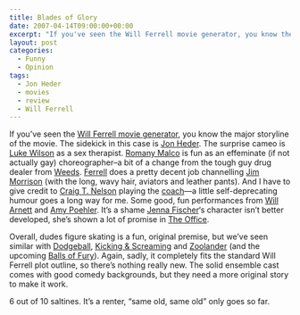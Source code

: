```yaml
---
title: Blades of Glory
date: 2007-04-14T09:00:00+00:00
excerpt: "If you've seen the Will Ferrell movie generator, you know the major storyline of the movie. The sidekick in this case"
layout: post
categories:
  - Funny
  - Opinion
tags:
  - Jon Heder
  - movies
  - review
  - Will Ferrell
---
```

If you&#8217;ve seen the [Will Ferrell movie generator](http://www.collegehumor.com/article/877550/the-will-ferrell-movie-generator), you know the major storyline of the movie. The sidekick in this case is [Jon Heder](http://www.imdb.com/name/nm1417647/). The surprise cameo is [Luke Wilson](http://www.imdb.com/name/nm0005561/) as a sex therapist. [Romany Malco](http://www.imdb.com/name/nm0539082/) is fun as an effeminate (if not actually gay) choreographer&#8211;a bit of a change from the tough guy drug dealer from [Weeds](http://www.sho.com/sho/weeds/home). [Ferrell](http://www.imdb.com/name/nm0002071/) does a pretty decent job channelling [Jim Morrison](http://en.wikipedia.org/wiki/Jim_Morrison) (with the long, wavy hair, aviators and leather pants). And I have to give credit to [Craig T. Nelson](http://www.imdb.com/name/nm0005266/) playing the [coach](http://www.tv.com/coach/show/507/summary.html)—a little self-deprecating humour goes a long way for me. Some good, fun performances from [Will Arnett](http://www.imdb.com/name/nm0004715/) and [Amy Poehler](http://www.imdb.com/name/nm0688132/). It&#8217;s a shame [Jenna Fischer](http://www.imdb.com/name/nm0278979/)&#8216;s character isn&#8217;t better developed, she&#8217;s shown a lot of promise in [The Office](http://www.tv.com/shows/the-office/).

Overall, dudes figure skating is a fun, original premise, but we&#8217;ve seen similar with [Dodgeball](http://www.imdb.com/title/tt0364725/), [Kicking & Screaming](http://www.imdb.com/title/tt0384642/) and [Zoolander](http://www.imdb.com/title/tt0196229/) (and the upcoming [Balls of Fury](http://www.imdb.com/title/tt0424823/)). Again, sadly, it completely fits the standard Will Ferrell plot outline, so there&#8217;s nothing really new. The solid ensemble cast comes with good comedy backgrounds, but they need a more original story to make it work.

6 out of 10 saltines. It&#8217;s a renter, “same old, same old” only goes so far.